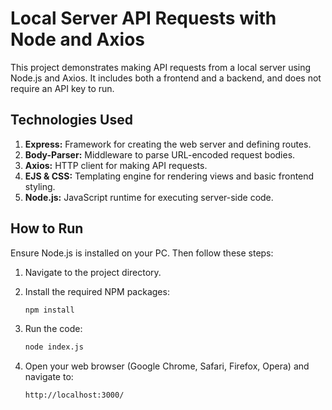 # Local Server API Requests with Node and Axios

This project demonstrates making API requests from a local server using Node.js and Axios. It includes both a frontend and a backend, and does not require an API key to run.

## Technologies Used

1. **Express:** Framework for creating the web server and defining routes.
2. **Body-Parser:** Middleware to parse URL-encoded request bodies.
3. **Axios:** HTTP client for making API requests.
4. **EJS & CSS:** Templating engine for rendering views and basic frontend styling.
5. **Node.js:** JavaScript runtime for executing server-side code.

## How to Run

Ensure Node.js is installed on your PC. Then follow these steps:

1. Navigate to the project directory.
2. Install the required NPM packages:

   ```bash
   npm install
   ```

3. Run the code:

   ```bash
   node index.js
   ```

4. Open your web browser (Google Chrome, Safari, Firefox, Opera) and navigate to:

   ```http
   http://localhost:3000/
   ```
